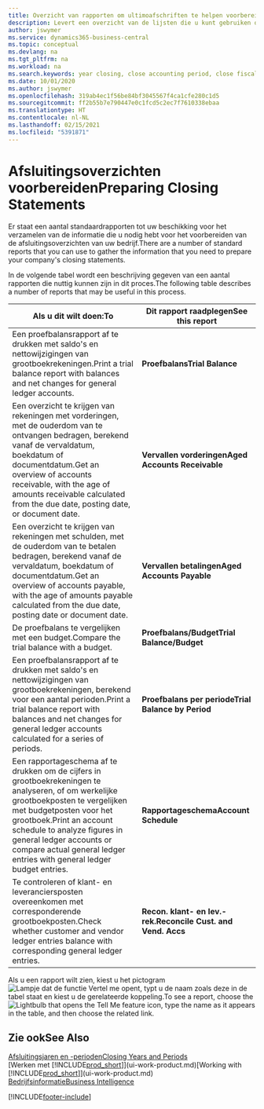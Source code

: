 ```yaml
---
title: Overzicht van rapporten om ultimoafschriften te helpen voorbereiden | Microsoft Docs
description: Levert een overzicht van de lijsten die u kunt gebruiken om gegevens te verzamelen om de ultimoafschriften van uw bedrijf voor te bereiden wanneer het financiële jaar wordt gesloten.
author: jswymer
ms.service: dynamics365-business-central
ms.topic: conceptual
ms.devlang: na
ms.tgt_pltfrm: na
ms.workload: na
ms.search.keywords: year closing, close accounting period, close fiscal year, aging, creditor payments, vendor payments, assets, liabilities, equity, analysis, reporting, financial report, business intelligence, BI, Power Bi, KPI
ms.date: 10/01/2020
ms.author: jswymer
ms.openlocfilehash: 319ab4ec1f56be84bf3045567f4ca1cfe280c1d5
ms.sourcegitcommit: ff2b55b7e790447e0c1fcd5c2ec7f7610338ebaa
ms.translationtype: HT
ms.contentlocale: nl-NL
ms.lasthandoff: 02/15/2021
ms.locfileid: "5391871"
---
```

# <a name="preparing-closing-statements"></a><span data-ttu-id="4c6eb-103">Afsluitingsoverzichten voorbereiden</span><span class="sxs-lookup"><span data-stu-id="4c6eb-103">Preparing Closing Statements</span></span>
<span data-ttu-id="4c6eb-104">Er staat een aantal standaardrapporten tot uw beschikking voor het verzamelen van de informatie die u nodig hebt voor het voorbereiden van de afsluitingsoverzichten van uw bedrijf.</span><span class="sxs-lookup"><span data-stu-id="4c6eb-104">There are a number of standard reports that you can use to gather the information that you need to prepare your company's closing statements.</span></span>

<span data-ttu-id="4c6eb-105">In de volgende tabel wordt een beschrijving gegeven van een aantal rapporten die nuttig kunnen zijn in dit proces.</span><span class="sxs-lookup"><span data-stu-id="4c6eb-105">The following table describes a number of reports that may be useful in this process.</span></span>  

| <span data-ttu-id="4c6eb-106">Als u dit wilt doen:</span><span class="sxs-lookup"><span data-stu-id="4c6eb-106">To</span></span> | <span data-ttu-id="4c6eb-107">Dit rapport raadplegen</span><span class="sxs-lookup"><span data-stu-id="4c6eb-107">See this report</span></span> |
| --- | --- |
| <span data-ttu-id="4c6eb-108">Een proefbalansrapport af te drukken met saldo's en nettowijzigingen van grootboekrekeningen.</span><span class="sxs-lookup"><span data-stu-id="4c6eb-108">Print a trial balance report with balances and net changes for general ledger accounts.</span></span> |<span data-ttu-id="4c6eb-109">**Proefbalans**</span><span class="sxs-lookup"><span data-stu-id="4c6eb-109">**Trial Balance**</span></span> |
| <span data-ttu-id="4c6eb-110">Een overzicht te krijgen van rekeningen met vorderingen, met de ouderdom van te ontvangen bedragen, berekend vanaf de vervaldatum, boekdatum of documentdatum.</span><span class="sxs-lookup"><span data-stu-id="4c6eb-110">Get an overview of accounts receivable, with the age of amounts receivable calculated from the due date, posting date, or document date.</span></span> |<span data-ttu-id="4c6eb-111">**Vervallen vorderingen**</span><span class="sxs-lookup"><span data-stu-id="4c6eb-111">**Aged Accounts Receivable**</span></span> |
| <span data-ttu-id="4c6eb-112">Een overzicht te krijgen van rekeningen met schulden, met de ouderdom van te betalen bedragen, berekend vanaf de vervaldatum, boekdatum of documentdatum.</span><span class="sxs-lookup"><span data-stu-id="4c6eb-112">Get an overview of accounts payable, with the age of amounts payable calculated from the due date, posting date or document date.</span></span> |<span data-ttu-id="4c6eb-113">**Vervallen betalingen**</span><span class="sxs-lookup"><span data-stu-id="4c6eb-113">**Aged Accounts Payable**</span></span> |
| <span data-ttu-id="4c6eb-114">De proefbalans te vergelijken met een budget.</span><span class="sxs-lookup"><span data-stu-id="4c6eb-114">Compare the trial balance with a budget.</span></span> |<span data-ttu-id="4c6eb-115">**Proefbalans/Budget**</span><span class="sxs-lookup"><span data-stu-id="4c6eb-115">**Trial Balance/Budget**</span></span> |
| <span data-ttu-id="4c6eb-116">Een proefbalansrapport af te drukken met saldo's en nettowijzigingen van grootboekrekeningen, berekend voor een aantal perioden.</span><span class="sxs-lookup"><span data-stu-id="4c6eb-116">Print a trial balance report with balances and net changes for general ledger accounts calculated for a series of periods.</span></span> |<span data-ttu-id="4c6eb-117">**Proefbalans per periode**</span><span class="sxs-lookup"><span data-stu-id="4c6eb-117">**Trial Balance by Period**</span></span> |
| <span data-ttu-id="4c6eb-118">Een rapportageschema af te drukken om de cijfers in grootboekrekeningen te analyseren, of om werkelijke grootboekposten te vergelijken met budgetposten voor het grootboek.</span><span class="sxs-lookup"><span data-stu-id="4c6eb-118">Print an account schedule to analyze figures in general ledger accounts or compare actual general ledger entries with general ledger budget entries.</span></span> |<span data-ttu-id="4c6eb-119">**Rapportageschema**</span><span class="sxs-lookup"><span data-stu-id="4c6eb-119">**Account Schedule**</span></span> |
| <span data-ttu-id="4c6eb-120">Te controleren of klant- en leveranciersposten overeenkomen met corresponderende grootboekposten.</span><span class="sxs-lookup"><span data-stu-id="4c6eb-120">Check whether customer and vendor ledger entries balance with corresponding general ledger entries.</span></span> |<span data-ttu-id="4c6eb-121">**Recon. klant- en lev.-rek.**</span><span class="sxs-lookup"><span data-stu-id="4c6eb-121">**Reconcile Cust. and Vend. Accs**</span></span> |

<span data-ttu-id="4c6eb-122">Als u een rapport wilt zien, kiest u het pictogram ![Lampje dat de functie Vertel me opent](media/ui-search/search_small.png "Vertel me wat u wilt doen"), typt u de naam zoals deze in de tabel staat en kiest u de gerelateerde koppeling.</span><span class="sxs-lookup"><span data-stu-id="4c6eb-122">To see a report, choose the ![Lightbulb that opens the Tell Me feature](media/ui-search/search_small.png "Tell me what you want to do") icon, type the name as it appears in the table, and then choose the related link.</span></span>

## <a name="see-also"></a><span data-ttu-id="4c6eb-123">Zie ook</span><span class="sxs-lookup"><span data-stu-id="4c6eb-123">See Also</span></span>
[<span data-ttu-id="4c6eb-124">Afsluitingsjaren en -perioden</span><span class="sxs-lookup"><span data-stu-id="4c6eb-124">Closing Years and Periods</span></span>](year-close-years-periods.md)  
<span data-ttu-id="4c6eb-125">[Werken met [!INCLUDE[prod_short](includes/prod_short.md)]](ui-work-product.md)</span><span class="sxs-lookup"><span data-stu-id="4c6eb-125">[Working with [!INCLUDE[prod_short](includes/prod_short.md)]](ui-work-product.md)</span></span>  
[<span data-ttu-id="4c6eb-126">Bedrijfsinformatie</span><span class="sxs-lookup"><span data-stu-id="4c6eb-126">Business Intelligence</span></span>](bi.md)


[!INCLUDE[footer-include](includes/footer-banner.md)]